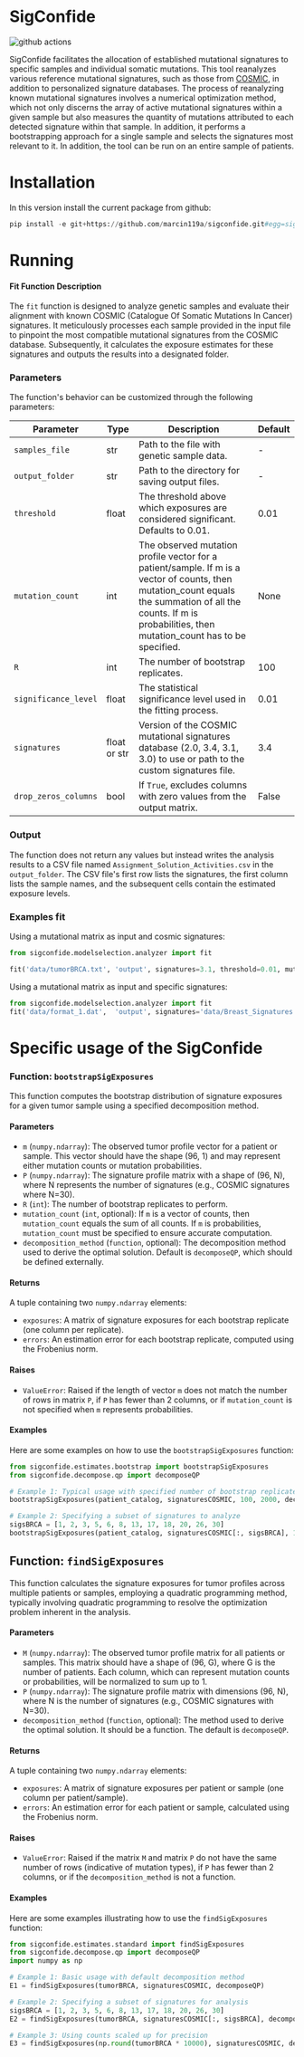# SigConfide
![github actions](https://github.com/marcin119a/sigconfide/actions/workflows/ci.yml/badge.svg)

SigConfide facilitates the allocation of established mutational signatures to specific samples and individual somatic mutations. 
This tool reanalyzes various reference mutational signatures, such as those from [COSMIC](https://cancer.sanger.ac.uk/signatures/), in addition to personalized signature databases. 
The process of reanalyzing known mutational signatures involves a numerical optimization method, 
which not only discerns the array of active mutational signatures within a given sample 
but also measures the quantity of mutations attributed to each detected signature within that sample.
In addition, it performs a bootstrapping approach for a single sample and selects the signatures most relevant to it. 
In addition, the tool can be run on an entire sample of patients. 

# Installation

In this version install the current package from github:
```python
pip install -e git+https://github.com/marcin119a/sigconfide.git#egg=sigconfide
```

# Running 


#### Fit Function Description

The `fit` function is designed to analyze genetic samples and evaluate their alignment with known COSMIC (Catalogue Of Somatic Mutations In Cancer) signatures. 
It meticulously processes each sample provided in the input file to pinpoint the most compatible mutational signatures from the COSMIC database. Subsequently,
it calculates the exposure estimates for these signatures and outputs the results into a designated folder.

### Parameters

The function's behavior can be customized through the following parameters:

| Parameter            | Type         | Description                                                                                                                                                                                                        | Default |
|----------------------|--------------|--------------------------------------------------------------------------------------------------------------------------------------------------------------------------------------------------------------------|---------|
| `samples_file`       | str          | Path to the file with genetic sample data.                                                                                                                                                                         | -       |
| `output_folder`      | str          | Path to the directory for saving output files.                                                                                                                                                                     | -       |
| `threshold`          | float        | The threshold above which exposures are considered significant. Defaults to 0.01.                                                                                                                                  | 0.01    |
| `mutation_count`     | int          | The observed mutation profile vector for a patient/sample. If m is a vector of counts, then mutation_count equals the summation of all the counts. If m is probabilities, then mutation_count has to be specified. | None    |
| `R`                  | int          | The number of bootstrap replicates.                                                                                                                                                                                | 100     |
| `significance_level` | float        | The statistical significance level used in the fitting process.                                                                                                                                                    | 0.01    |
| `signatures`         | float or str | Version of the COSMIC mutational signatures database (2.0, 3.4, 3.1, 3.0) to use or path to the custom signatures file.                                                                                            | 3.4     |
| `drop_zeros_columns` | bool         | If `True`, excludes columns with zero values from the output matrix.                                                                                                                                               | False   |

### Output

The function does not return any values but instead writes the analysis results to a CSV file named `Assignment_Solution_Activities.csv` in the `output_folder`.
The CSV file's first row lists the signatures, the first column lists the sample names, and the subsequent cells contain the estimated exposure levels.


### Examples fit 

Using a mutational matrix as input and cosmic signatures:
```python
from sigconfide.modelselection.analyzer import fit

fit('data/tumorBRCA.txt', 'output', signatures=3.1, threshold=0.01, mutation_count=1000, drop_zeros_columns=True)
```


Using a mutational matrix as input and specific signatures:
```python
from sigconfide.modelselection.analyzer import fit
fit('data/format_1.dat',  'output', signatures='data/Breast_Signatures.csv', drop_zeros_columns=True)

```

# Specific usage of the SigConfide

### Function: `bootstrapSigExposures`


This function computes the bootstrap distribution of signature exposures for a given tumor sample using a specified decomposition method.

#### Parameters

- `m` (`numpy.ndarray`): The observed tumor profile vector for a patient or sample. This vector should have the shape (96, 1) and may represent either mutation counts or mutation probabilities.
- `P` (`numpy.ndarray`): The signature profile matrix with a shape of (96, N), where N represents the number of signatures (e.g., COSMIC signatures where N=30).
- `R` (`int`): The number of bootstrap replicates to perform.
- `mutation_count` (`int`, optional): If `m` is a vector of counts, then `mutation_count` equals the sum of all counts. If `m` is probabilities, `mutation_count` must be specified to ensure accurate computation.
- `decomposition_method` (`function`, optional): The decomposition method used to derive the optimal solution. Default is `decomposeQP`, which should be defined externally.

#### Returns

A tuple containing two `numpy.ndarray` elements:
- `exposures`: A matrix of signature exposures for each bootstrap replicate (one column per replicate).
- `errors`: An estimation error for each bootstrap replicate, computed using the Frobenius norm.

#### Raises

- `ValueError`: Raised if the length of vector `m` does not match the number of rows in matrix `P`, if `P` has fewer than 2 columns, or if `mutation_count` is not specified when `m` represents probabilities.

#### Examples

Here are some examples on how to use the `bootstrapSigExposures` function:

```python
from sigconfide.estimates.bootstrap import bootstrapSigExposures
from sigconfide.decompose.qp import decomposeQP

# Example 1: Typical usage with specified number of bootstrap replicates and mutation count
bootstrapSigExposures(patient_catalog, signaturesCOSMIC, 100, 2000, decomposeQP)

# Example 2: Specifying a subset of signatures to analyze
sigsBRCA = [1, 2, 3, 5, 6, 8, 13, 17, 18, 20, 26, 30]
bootstrapSigExposures(patient_catalog, signaturesCOSMIC[:, sigsBRCA], 10, 1000, decomposeQP)
```

## Function: `findSigExposures`

This function calculates the signature exposures for tumor profiles across multiple patients or samples, employing a quadratic programming method, typically involving quadratic programming to resolve the optimization problem inherent in the analysis.

#### Parameters

- `M` (`numpy.ndarray`): The observed tumor profile matrix for all patients or samples. This matrix should have a shape of (96, G), where G is the number of patients. Each column, which can represent mutation counts or probabilities, will be normalized to sum up to 1.
- `P` (`numpy.ndarray`): The signature profile matrix with dimensions (96, N), where N is the number of signatures (e.g., COSMIC signatures with N=30).
- `decomposition_method` (`function`, optional): The method used to derive the optimal solution. It should be a function. The default is `decomposeQP`.

####  Returns

A tuple containing two `numpy.ndarray` elements:
- `exposures`: A matrix of signature exposures per patient or sample (one column per patient/sample).
- `errors`: An estimation error for each patient or sample, calculated using the Frobenius norm.

####  Raises

- `ValueError`: Raised if the matrix `M` and matrix `P` do not have the same number of rows (indicative of mutation types), if `P` has fewer than 2 columns, or if the `decomposition_method` is not a function.

####  Examples

Here are some examples illustrating how to use the `findSigExposures` function:

```python
from sigconfide.estimates.standard import findSigExposures
from sigconfide.decompose.qp import decomposeQP
import numpy as np 

# Example 1: Basic usage with default decomposition method
E1 = findSigExposures(tumorBRCA, signaturesCOSMIC, decomposeQP)

# Example 2: Specifying a subset of signatures for analysis
sigsBRCA = [1, 2, 3, 5, 6, 8, 13, 17, 18, 20, 26, 30]
E2 = findSigExposures(tumorBRCA, signaturesCOSMIC[:, sigsBRCA], decomposeQP)

# Example 3: Using counts scaled up for precision
E3 = findSigExposures(np.round(tumorBRCA * 10000), signaturesCOSMIC, decomposeQP)
```